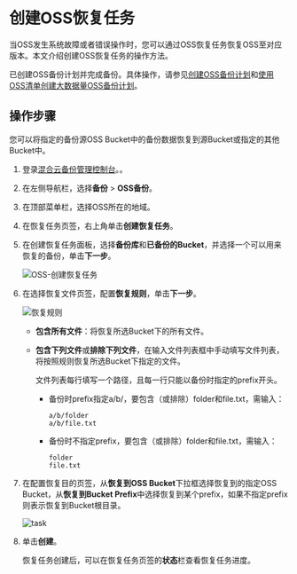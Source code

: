 # 创建OSS恢复任务

当OSS发生系统故障或者错误操作时，您可以通过OSS恢复任务恢复OSS至对应版本。本文介绍创建OSS恢复任务的操作方法。

已创建OSS备份计划并完成备份。具体操作，请参见[创建OSS备份计划](/intl.zh-CN/OSS备份教程/OSS备份.md)和[使用OSS清单创建大数据量OSS备份计划](/intl.zh-CN/OSS备份教程/使用OSS清单创建大数据量OSS备份计划.md)。

## 操作步骤

您可以将指定的备份源OSS Bucket中的备份数据恢复到源Bucket或指定的其他Bucket中。

1.  登录[混合云备份管理控制台](https://hbr.console.aliyun.com)。。

2.  在左侧导航栏，选择**备份** \> **OSS备份**。

3.  在顶部菜单栏，选择OSS所在的地域。

4.  在恢复任务页签，右上角单击**创建恢复任务**。

5.  在创建恢复任务面板，选择**备份库**和**已备份的Bucket**，并选择一个可以用来恢复的备份，单击**下一步**。

    ![OSS-创建恢复任务](https://static-aliyun-doc.oss-accelerate.aliyuncs.com/assets/img/zh-CN/9774555261/p291798.png)

6.  在选择恢复文件页签，配置**恢复规则**，单击**下一步**。

    ![恢复规则](https://static-aliyun-doc.oss-accelerate.aliyuncs.com/assets/img/zh-CN/4201129951/p59956.jpg)

    -   **包含所有文件**：将恢复所选Bucket下的所有文件。
    -   **包含下列文件**或**排除下列文件**，在输入文件列表框中手动填写文件列表，将按照规则恢复所选Bucket下指定的文件。

        文件列表每行填写一个路径，且每一行只能以备份时指定的prefix开头。

        -   备份时prefix指定a/b/，要包含（或排除）folder和file.txt，需输入：

            ```
            a/b/folder
            a/b/file.txt
            ```

        -   备份时不指定prefix，要包含（或排除）folder和file.txt，需输入：

            ```
            folder
            file.txt
            ```

7.  在配置恢复目的页签，从**恢复到OSS Bucket**下拉框选择恢复到的指定OSS Bucket，从**恢复到Bucket Prefix**中选择恢复到某个prefix，如果不指定prefix则表示恢复到Bucket根目录。

    ![task](https://static-aliyun-doc.oss-accelerate.aliyuncs.com/assets/img/zh-CN/4201129951/p77332.jpg)

8.  单击**创建**。

    恢复任务创建后，可以在恢复任务页签的**状态**栏查看恢复任务进度。


